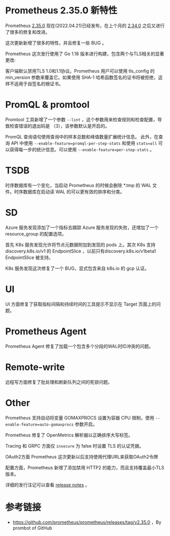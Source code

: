 # Prometheus 2.35.0 新特性


Prometheus [2.35.0](https://github.com/prometheus/prometheus/releases/tag/v2.35.0) 现在(2022.04.21)已经发布，在上个月的 [2.34.0](http://erdong.site/Prometheus/New-Features/New-Features-in-Prometheus-2-34-0.html) 之后又进行了很多的修复和改进。

这次更新新增了很多的特性，并且修复一些 BUG 。

Prometheus 这次发行使用了 Go 1.18 版本进行构建，包含两个与TLS相关的显著更改:

客户端默认禁用TLS 1.0和1.1协议。Prometheus 用户可以使用 tls_config 的 min_version 参数来覆盖它。如果使用 SHA-1 哈希函数签名的证书将被拒绝，这样不适用于自签名的根证书。

# PromQL & promtool

Promtool 工具新增了一个参数 `--lint` ，这个参数用来检查规则和检查配置，导致检查错误的退出码是 （3），该参数默认是开启的。

PromQL 查询语句使用查询中的样本总数和峰值数量扩展统计信息。
此外，在查询 API 中使用 `--enable-feature=promql-per-step-stats` 和使用 `stats=all` 可以获得每一步的统计信息。可以使用 `--enable-feature=per-step-stats` 。

# TSDB

时序数据库有一个变化，当启动 Prometheus 的时候会删除 *.tmp 的 WAL 文件。时序数据库在启动读 WAL 的可以更有效的排序和分类。

# SD 

Azure 服务发现添加了一个指标去跟踪 Azure 服务发现的失败，还增加了一个 resource_group 的配置选项。

首先 K8s 服务发现允许将节点元数据附加到发现的 pods 上。其次 K8s 支持 discovery.k8s.io/v1 的 EndpointSlice ，以前只有discovery.k8s.io/v1beta1 EndpointSlice 被支持。

K8s 服务发现这次修复了一个 BUG，显式包含来自 k8s.io 的 gcp 认证。
# UI
UI 方面修复了获取指标间隔和持续时间的工具提示不显示在 Target 页面上的问题。
# Prometheus Agent
Prometheus Agent 修复了加载一个包含多个分段的WAL时ID冲突的问题。

# Remote-write

远程写方面修复了批处理和刷新队列之间的死锁问题。

# Other
Prometheus 支持自动将变量 GOMAXPROCS 设置为容器 CPU 限制，使用 `--enable-feature=auto-gomaxprocs` 参数开启。

Prometheus 修复了 OpenMetrics 解析器以正确排序大写标签。

Tracing 和 GRPC 方面仅 `insecure` 为 false 时设置 TLS 的认证凭据。

OAuth2方面 Prometheus 这次更新以后支持使用代理URL来获取OAuth2令牌

配置方面，Prometheus 新增了添加禁用 HTTP2 的能力，而且支持覆盖最小TLS版本。


详细的发行注记可以查看 [release notes](https://github.com/prometheus/prometheus/releases/tag/v2.35.0) 。





# 参考链接

* https://github.com/prometheus/prometheus/releases/tag/v2.35.0 ，By prombot of GitHub